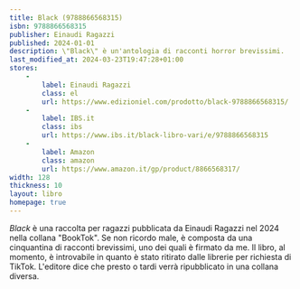 ```yaml
---
title: Black (9788866568315)
isbn: 9788866568315
publisher: Einaudi Ragazzi
published: 2024-01-01
description: \"Black\" è un'antologia di racconti horror brevissimi.
last_modified_at: 2024-03-23T19:47:28+01:00
stores:
    -
        label: Einaudi Ragazzi
        class: el
        url: https://www.edizioniel.com/prodotto/black-9788866568315/
    -
        label: IBS.it
        class: ibs
        url: https://www.ibs.it/black-libro-vari/e/9788866568315
    - 
        label: Amazon
        class: amazon
        url: https://www.amazon.it/gp/product/8866568317/
width: 128
thickness: 10
layout: libro
homepage: true
---
```


_Black_ è una raccolta per ragazzi pubblicata da Einaudi Ragazzi nel 2024 nella collana "BookTok".  Se non ricordo male, è composta da una cinquantina di racconti brevissimi, uno dei quali è firmato da me.  Il libro, al momento, è introvabile in quanto è stato ritirato dalle librerie per richiesta di TikTok.  L'editore dice che presto o tardi verrà ripubblicato in una collana diversa.
